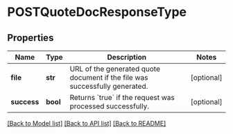 # POSTQuoteDocResponseType

## Properties
Name | Type | Description | Notes
------------ | ------------- | ------------- | -------------
**file** | **str** | URL of the generated quote document if the file was successfully generated.  | [optional] 
**success** | **bool** | Returns &#x60;true&#x60; if the request was processed successfully.  | [optional] 

[[Back to Model list]](../README.md#documentation-for-models) [[Back to API list]](../README.md#documentation-for-api-endpoints) [[Back to README]](../README.md)


